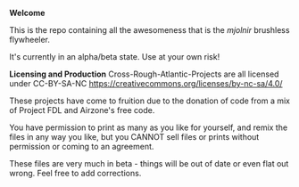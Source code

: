 **Welcome**

This is the repo containing all the awesomeness that is the *mjolnir* brushless flywheeler.

It's currently in an alpha/beta state. Use at your own risk!



**Licensing and Production**
Cross-Rough-Atlantic-Projects are all licensed under CC-BY-SA-NC https://creativecommons.org/licenses/by-nc-sa/4.0/

These projects have come to fruition due to the donation of code from a mix of Project FDL and Airzone's free code. 

You have permission to print as many as you like for yourself, and remix the files in any way you like, but you CANNOT sell files or prints without permission or coming to an agreement.

These files are very much in beta - things will be out of date or even flat out wrong.  Feel free to add corrections.